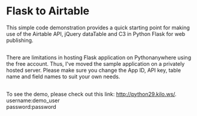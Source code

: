 # Flask to Airtable
This simple code demonstration provides a quick starting point for making use of the Airtable API, jQuery dataTable and C3 in Python Flask for web publishing.
##
There are limitations in hosting Flask application on Pythonanywhere using the free account. Thus, I've moved the sample application on a privately hosted server. Please make sure you change the App ID, API key, table name and field names to suit your own needs.
## 
To see the demo, please check out this link: http://python29.kilo.ws/.
<br>
username:demo_user<br>
password:password
